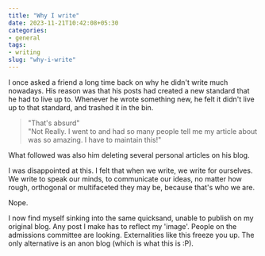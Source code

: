 ```yaml
---
title: "Why I write"
date: 2023-11-21T10:42:08+05:30
categories:
- general
tags:
- writing
slug: "why-i-write"
---
```


I once asked a friend a long time back on why he didn't write much nowadays.
His reason was that his posts had created a new standard that he had to live up
to. Whenever he wrote something new, he felt it didn't live up to that
standard, and trashed it in the bin.

> "That's absurd"<br>
> "Not Really. I went to <insert convention> and had so many people tell me my
article about <famous movie> was so amazing. I have to maintain this!"

What followed was also him deleting several personal articles on his blog.

I was disappointed at this. I felt that when we write, we write for ourselves.
We write to speak our minds, to communicate our ideas, no matter how rough,
orthogonal or multifaceted they may be, because that's who we are.

Nope.

I now find myself sinking into the same quicksand, unable to publish on my
original blog. Any post I make has to reflect my 'image'. People on the
admissions committee are looking. Externalities like this freeze you up. The
only alternative is an anon blog (which is what this is :P).

